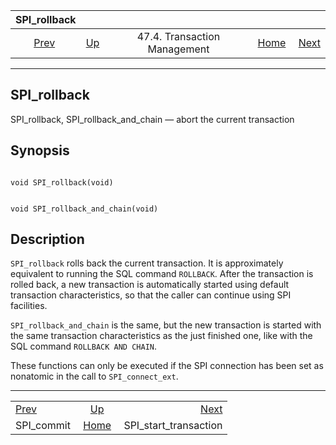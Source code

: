 <!--?xml version="1.0" encoding="UTF-8" standalone="no"?-->

|               SPI\_rollback               |                                                           |                              |                                                       |                                                                 |
| :---------------------------------------: | :-------------------------------------------------------- | :--------------------------: | ----------------------------------------------------: | --------------------------------------------------------------: |
| [Prev](spi-spi-commit.html "SPI_commit")  | [Up](spi-transaction.html "47.4. Transaction Management") | 47.4. Transaction Management | [Home](index.html "PostgreSQL 17devel Documentation") |  [Next](spi-spi-start-transaction.html "SPI_start_transaction") |

***

[]()[]()

## SPI\_rollback

SPI\_rollback, SPI\_rollback\_and\_chain — abort the current transaction

## Synopsis

```

void SPI_rollback(void)
```

```

void SPI_rollback_and_chain(void)
```

## Description

`SPI_rollback` rolls back the current transaction. It is approximately equivalent to running the SQL command `ROLLBACK`. After the transaction is rolled back, a new transaction is automatically started using default transaction characteristics, so that the caller can continue using SPI facilities.

`SPI_rollback_and_chain` is the same, but the new transaction is started with the same transaction characteristics as the just finished one, like with the SQL command `ROLLBACK AND CHAIN`.

These functions can only be executed if the SPI connection has been set as nonatomic in the call to `SPI_connect_ext`.

***

|                                           |                                                           |                                                                 |
| :---------------------------------------- | :-------------------------------------------------------: | --------------------------------------------------------------: |
| [Prev](spi-spi-commit.html "SPI_commit")  | [Up](spi-transaction.html "47.4. Transaction Management") |  [Next](spi-spi-start-transaction.html "SPI_start_transaction") |
| SPI\_commit                               |   [Home](index.html "PostgreSQL 17devel Documentation")   |                                         SPI\_start\_transaction |
